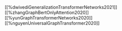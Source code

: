 [[%dwivediGeneralizationTransformerNetworks2021]]
[[%zhangGraphBertOnlyAttention2020]]
[[%yunGraphTransformerNetworks2020]]
[[%nguyenUniversalGraphTransformer2020]]